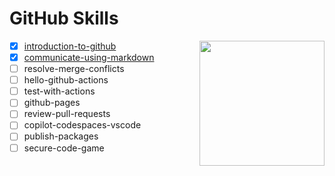 # GitHub Skills

<img alt="" src="https://user-images.githubusercontent.com/1221423/156894097-ff2d6566-7b6a-4488-950e-f4ebe990965a.svg" width="200" align="right">

- [x]  [introduction-to-github](https://github.com/emmanuelseete/introduction-to-github)
- [x]  [communicate-using-markdown](https://github.com/emmanuelseete/communicate-using-markdown)
- [ ]  resolve-merge-conflicts
- [ ]  hello-github-actions
- [ ]  test-with-actions
- [ ]  github-pages
- [ ]  review-pull-requests
- [ ]  copilot-codespaces-vscode
- [ ]  publish-packages
- [ ]  secure-code-game
